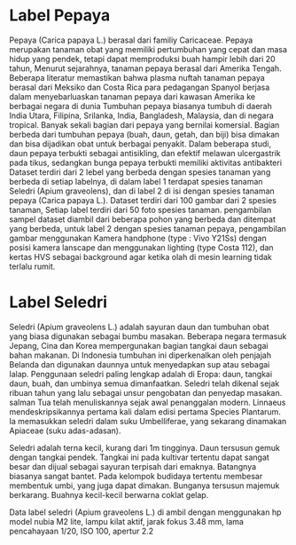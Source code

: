 # Label Pepaya
Pepaya (Carica papaya L.) berasal dari familiy Caricaceae. Pepaya 
merupakan tanaman obat yang memiliki pertumbuhan yang cepat dan masa hidup 
yang pendek, tetapi dapat memproduksi buah hampir lebih dari 20 tahun, Menurut sejarahnya, tanaman pepaya berasal dari Amerika Tengah. Beberapa literatur memastikan bahwa plasma nuftah tanaman pepaya berasal dari Meksiko dan Costa Rica para pedagangan Spanyol berjasa dalam menyebarluaskan tanaman pepaya dari kawasan Amerika ke berbagai negara di dunia
Tumbuhan pepaya biasanya tumbuh di daerah India Utara, Filipina, 
Srilanka, India, Bangladesh, Malaysia, dan di negara tropical. Banyak sekali 
bagian dari pepaya yang bernilai komersial. Bagian berbeda dari tumbuhan 
pepaya (buah, daun, getah, dan biji) bisa dimakan dan bisa dijadikan obat untuk 
berbagai penyakit. Dalam beberapa studi, daun pepaya terbukti sebagai antisikling, dan efektif melawan ulcergastrik pada tikus, sedangkan bunga pepaya terbukti memiliki aktivitas antibakteri 
	Dataset terdiri dari 2 lebel yang berbeda dengan spesies tanaman yang berbeda di setiap labelnya, di dalam label 1 terdapat spesies tanaman Seledri (Apium graveolens), dan di label 2 di isi dengan spesies tanaman pepaya (Carica papaya L.). Dataset terdiri dari 100 gambar dari 2 spesies tanaman,  Setiap label terdiri dari 50 foto spesies tanaman.
pengambilan sampel dataset diambil dari beberapa pohon yang berbeda dan ditempat yang berbeda, untuk label 2 dengan spesies tanaman pepaya, pengambilan gambar menggunakan Kamera handphone (type : Vivo Y21Ss)  dengan posisi kamera lanscape dan menggunakan lighting (type Costa 112), dan kertas HVS sebagai background agar ketika olah di mesin learning tidak terlalu rumit.

# Label Seledri
Seledri (Apium graveolens L.) adalah sayuran daun dan tumbuhan obat yang biasa digunakan sebagai bumbu masakan. Beberapa negara termasuk Jepang, Cina dan Korea mempergunakan bagian tangkai daun sebagai bahan makanan. Di Indonesia tumbuhan ini diperkenalkan oleh penjajah Belanda dan digunakan daunnya untuk menyedapkan sup atau sebagai lalap. Penggunaan seledri paling lengkap adalah di Eropa: daun, tangkai daun, buah, dan umbinya semua dimanfaatkan. Seledri telah dikenal sejak ribuan tahun yang lalu sebagai unsur pengobatan dan penyedap masakan. salman Tua telah menuliskannya sejak awal penanggalan modern. Linnaeus mendeskripsikannya pertama kali dalam edisi pertama Species Plantarum. Ia memasukkan seledri dalam suku Umbelliferae, yang sekarang dinamakan Apiaceae (suku adas-adasan). 

Seledri adalah terna kecil, kurang dari 1m tingginya. Daun tersusun gemuk dengan tangkai pendek. Tangkai ini pada kultivar tertentu dapat sangat besar dan dijual sebagai sayuran terpisah dari emaknya. Batangnya biasanya sangat bantet. Pada kelompok budidaya tertentu membesar membentuk umbi, yang juga dapat dimakan. Bunganya tersusun majemuk berkarang. Buahnya kecil-kecil berwarna coklat gelap.

Data label seledri (Apium graveolens L.) di ambil  dengan menggunakan hp model nubia M2 lite, lampu kilat aktif, jarak fokus 3.48 mm, lama pencahayaan 1/20, ISO 100, apertur 2.2
